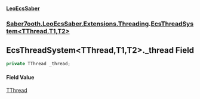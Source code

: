 #### [LeoEcsSaber](index.md 'index')
### [Saber7ooth.LeoEcsSaber.Extensions.Threading](Saber7ooth.LeoEcsSaber.Extensions.Threading.md 'Saber7ooth.LeoEcsSaber.Extensions.Threading').[EcsThreadSystem&lt;TThread,T1,T2&gt;](EcsThreadSystem_TThread,T1,T2_.md 'Saber7ooth.LeoEcsSaber.Extensions.Threading.EcsThreadSystem<TThread,T1,T2>')

## EcsThreadSystem<TThread,T1,T2>._thread Field

```csharp
private TThread _thread;
```

#### Field Value
[TThread](EcsThreadSystem_TThread,T1,T2_.md#Saber7ooth.LeoEcsSaber.Extensions.Threading.EcsThreadSystem_TThread,T1,T2_.TThread 'Saber7ooth.LeoEcsSaber.Extensions.Threading.EcsThreadSystem<TThread,T1,T2>.TThread')